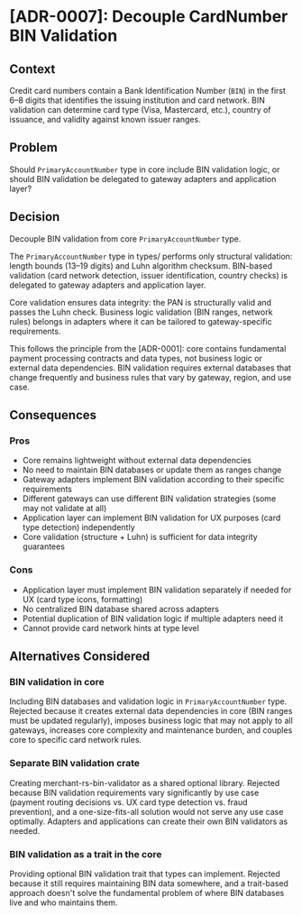 # [ADR-0007]: Decouple CardNumber BIN Validation

## Context

Credit card numbers contain a Bank Identification Number (`BIN`) in the first 6–8 digits that identifies the issuing institution and card network. BIN validation can determine card type (Visa, Mastercard, etc.), country of issuance, and validity against known issuer ranges.

## Problem

Should `PrimaryAccountNumber` type in core include BIN validation logic, or should BIN validation be delegated to gateway adapters and application layer?

## Decision

Decouple BIN validation from core `PrimaryAccountNumber` type.

The `PrimaryAccountNumber` type in types/ performs only structural validation: length bounds (13–19 digits) and Luhn algorithm checksum. BIN-based validation (card network detection, issuer identification, country checks) is delegated to gateway adapters and application layer.

Core validation ensures data integrity: the PAN is structurally valid and passes the Luhn check. Business logic validation (BIN ranges, network rules) belongs in adapters where it can be tailored to gateway-specific requirements.

This follows the principle from the [ADR-0001]: core contains fundamental payment processing contracts and data types, not business logic or external data dependencies. BIN validation requires external databases that change frequently and business rules that vary by gateway, region, and use case.

## Consequences

### Pros
- Core remains lightweight without external data dependencies
- No need to maintain BIN databases or update them as ranges change
- Gateway adapters implement BIN validation according to their specific requirements
- Different gateways can use different BIN validation strategies (some may not validate at all)
- Application layer can implement BIN validation for UX purposes (card type detection) independently
- Core validation (structure + Luhn) is sufficient for data integrity guarantees

### Cons
- Application layer must implement BIN validation separately if needed for UX (card type icons, formatting)
- No centralized BIN database shared across adapters
- Potential duplication of BIN validation logic if multiple adapters need it
- Cannot provide card network hints at type level

## Alternatives Considered

### BIN validation in core
Including BIN databases and validation logic in `PrimaryAccountNumber` type. Rejected because it creates external data dependencies in core (BIN ranges must be updated regularly), imposes business logic that may not apply to all gateways, increases core complexity and maintenance burden, and couples core to specific card network rules.

### Separate BIN validation crate
Creating merchant-rs-bin-validator as a shared optional library. Rejected because BIN validation requirements vary significantly by use case (payment routing decisions vs. UX card type detection vs. fraud prevention), and a one-size-fits-all solution would not serve any use case optimally. Adapters and applications can create their own BIN validators as needed.

### BIN validation as a trait in the core
Providing optional BIN validation trait that types can implement. Rejected because it still requires maintaining BIN data somewhere, and a trait-based approach doesn't solve the fundamental problem of where BIN databases live and who maintains them.
